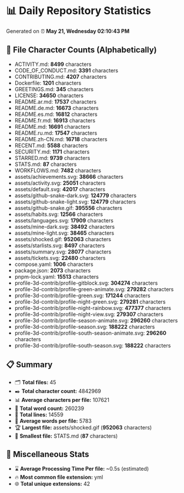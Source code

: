 # 📊 Daily Repository Statistics
Generated on ⏰ **May 21, Wednesday 02:10:43 PM**

## 📂 File Character Counts (Alphabetically)
- ACTIVITY.md: **8499** characters
- CODE_OF_CONDUCT.md: **3391** characters
- CONTRIBUTING.md: **4207** characters
- Dockerfile: **1201** characters
- GREETINGS.md: **345** characters
- LICENSE: **34650** characters
- README.ar.md: **17537** characters
- README.de.md: **16673** characters
- README.es.md: **16812** characters
- README.fr.md: **16913** characters
- README.md: **16691** characters
- README.ru.md: **17547** characters
- README.zh-CN.md: **16718** characters
- RECENT.md: **5588** characters
- SECURITY.md: **1171** characters
- STARRED.md: **9739** characters
- STATS.md: **87** characters
- WORKFLOWS.md: **7482** characters
- assets/achievements.svg: **38666** characters
- assets/activity.svg: **25051** characters
- assets/default.svg: **42017** characters
- assets/github-snake-dark.svg: **124779** characters
- assets/github-snake-light.svg: **124779** characters
- assets/github-snake.gif: **395556** characters
- assets/habits.svg: **12566** characters
- assets/languages.svg: **17909** characters
- assets/mine-dark.svg: **38492** characters
- assets/mine-light.svg: **38465** characters
- assets/shocked.gif: **952063** characters
- assets/starlists.svg: **8497** characters
- assets/summary.svg: **28077** characters
- assets/tickets.svg: **22480** characters
- compose.yaml: **1006** characters
- package.json: **2073** characters
- pnpm-lock.yaml: **15513** characters
- profile-3d-contrib/profile-gitblock.svg: **304274** characters
- profile-3d-contrib/profile-green-animate.svg: **279282** characters
- profile-3d-contrib/profile-green.svg: **171244** characters
- profile-3d-contrib/profile-night-green.svg: **279281** characters
- profile-3d-contrib/profile-night-rainbow.svg: **477377** characters
- profile-3d-contrib/profile-night-view.svg: **279307** characters
- profile-3d-contrib/profile-season-animate.svg: **296260** characters
- profile-3d-contrib/profile-season.svg: **188222** characters
- profile-3d-contrib/profile-south-season-animate.svg: **296260** characters
- profile-3d-contrib/profile-south-season.svg: **188222** characters

## 📋 Summary
- 🗂️ **Total files:** 45
- ✒️ **Total character count:** 4842969
- 📊 **Average characters per file:** 107621
- 📝 **Total word count:** 260239
- 🧾 **Total lines:** 14559
- 📐 **Average words per file:** 5783
- 🏆 **Largest file:** assets/shocked.gif (**952063** characters)
- 🥉 **Smallest file:** STATS.md (**87** characters)

## 🌟 Miscellaneous Stats
- ⌛ **Average Processing Time Per file:** ~0.5s (estimated)
- 🔥 **Most common file extension:** yml
- 🌐 **Total unique extensions:** 42

